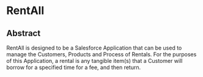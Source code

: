 # RentAll 
## Abstract
RentAll is designed to be a Salesforce Application that can be used to manage the Customers, Products and Process
of Rentals. For the purposes of this Application, a rental is any tangible item(s) that a Customer will borrow for a specified
time for a fee, and then return. 
